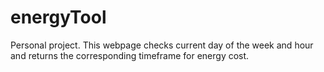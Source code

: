# energyTool

Personal project. This webpage checks current day of the week and hour and returns the corresponding timeframe for energy cost.
